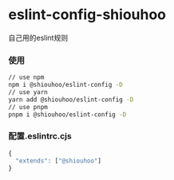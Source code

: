 # eslint-config-shiouhoo
自己用的eslint规则

### 使用 

```bash
// use npm
npm i @shiouhoo/eslint-config -D
// use yarn
yarn add @shiouhoo/eslint-config -D
// use pnpm
pnpm i @shiouhoo/eslint-config -D
```

### 配置.eslintrc.cjs

```javascript
{
  "extends": ["@shiouhoo"]
}
```

